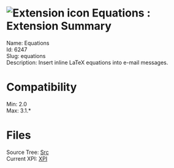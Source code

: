 # ![Extension icon](https://addons.thunderbird.net/user-media/addon_icons/6/6247-64.png?modified=1289847822) Equations : Extension Summary

Name: Equations  
Id: 6247  
Slug: equations  
Description: Insert inline LaTeX equations into e-mail messages.
  

# Compatibility
Min: 2.0  
Max: 3.1.*  

# Files

Source Tree: [Src](C:/Dev/Thunderbird/ThunderKdB/xall/xOther/6247-equations/src)  
Current XPI: [XPI](C:/Dev/Thunderbird/ThunderKdB/xall/xOther/6247-equations/xpi)  



